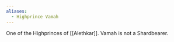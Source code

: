 ```yaml
---
aliases:
  - Highprince Vamah
---
```

One of the Highprinces of [[Alethkar]].
Vamah is not a Shardbearer.